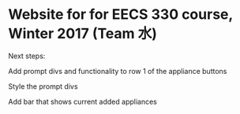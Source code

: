# Website for for EECS 330 course, Winter 2017 (Team 水)

Next steps:

Add prompt divs and functionality to row 1 of the appliance buttons

Style the prompt divs

Add bar that shows current added appliances
